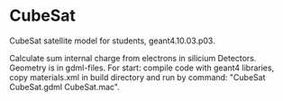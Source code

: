 # CubeSat
CubeSat satellite model for students, geant4.10.03.p03.

Calculate sum internal charge from electrons in silicium Detectors. Geometry is in gdml-files.
For start: compile code with geant4 libraries, copy materials.xml in build directory and run by command:
"CubeSat CubeSat.gdml CubeSat.mac".
